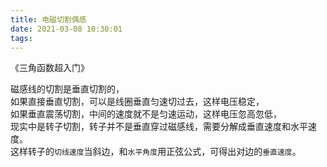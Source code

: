 ```yaml
---
title: 电磁切割偶感
date: 2021-03-08 10:30:01
tags:
---
```

《三角函数超入门》

磁感线的切割是垂直切割的，   
如果直接垂直切割，可以是线圈垂直匀速切过去，这样电压稳定，   
如果垂直震荡切割，中间的速度就不是匀速运动，这样电压忽高忽低，   
现实中是转子切割，转子并不是垂直穿过磁感线，需要分解成垂直速度和水平速度。  
这样转子的`切线速度`当斜边，和`水平角度`用正弦公式，可得出对边的`垂直速度`。

